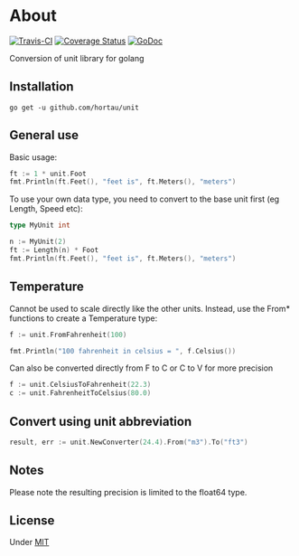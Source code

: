 # About

[![Travis-CI](https://api.travis-ci.org/hortau/unit.svg)](https://travis-ci.org/hortau/unit)
[![Coverage Status](https://coveralls.io/repos/github/Hortau/unit/badge.svg?branch=master)](https://coveralls.io/github/Hortau/unit?branch=master)
[![GoDoc](https://godoc.org/github.com/hortau/unit?status.svg)](https://godoc.org/github.com/hortau/unit)

Conversion of unit library for golang


## Installation

```
go get -u github.com/hortau/unit
```


## General use

Basic usage:
```go
ft := 1 * unit.Foot
fmt.Println(ft.Feet(), "feet is", ft.Meters(), "meters")
```

To use your own data type, you need to convert to the base unit first (eg Length, Speed etc):
```go
type MyUnit int

n := MyUnit(2)
ft := Length(n) * Foot
fmt.Println(ft.Feet(), "feet is", ft.Meters(), "meters")
```


## Temperature

Cannot be used to scale directly like the other units.
Instead, use the From* functions to create a Temperature type:

```go
f := unit.FromFahrenheit(100)

fmt.Println("100 fahrenheit in celsius = ", f.Celsius())
```

Can also be converted directly from F to C or C to V for more precision

```go
f := unit.CelsiusToFahrenheit(22.3)
c := unit.FahrenheitToCelsius(80.0)
```


## Convert using unit abbreviation
```go
result, err := unit.NewConverter(24.4).From("m3").To("ft3")
```


## Notes

Please note the resulting precision is limited to the float64 type.


## License

Under [MIT](LICENSE)
